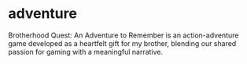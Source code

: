 # adventure
Brotherhood Quest: An Adventure to Remember is an action-adventure game developed as a heartfelt gift for my brother, blending our shared passion for gaming with a meaningful narrative.
